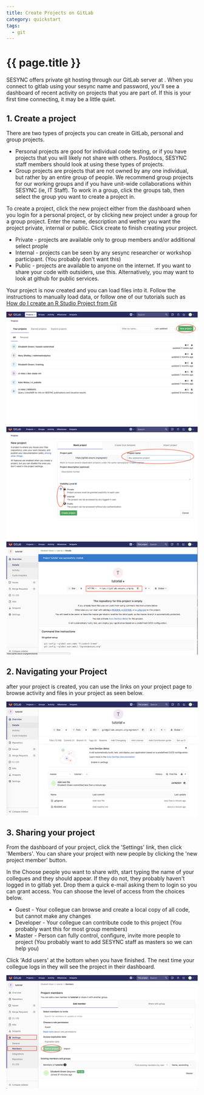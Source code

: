 ```yaml
---
title: Create Projects on GitLab
category: quickstart
tags: 
  - git
---
```


# {{ page.title }}

SESYNC offers private git hosting through our GitLab server at [](https://gitlab.sesync.org). When you connect to gitlab using your sesync name and password, you'll see a dashboard of recent activity on projects that you are part of. If this is your first time connecting, it may be a little quiet.

## 1. Create a project
There are two types of projects you can create in GitLab, personal and group projects.

* Personal projects are good for individual code testing, or if you have projects that you will likely not share with others. Postdocs, SESYNC staff members should look at using these types of projects.
* Group projects are projects that are not owned by any one individual, but rather by an entire group of people. We recommend group projects for our working groups and if you have unit-wide collaborations within SESYNC (ie, IT Staff). To work in a group, click the groups tab, then select the group you want to create a project in.

To create a project, click the new project either from the dashboard when you login for a personal project, or by clicking new project under a group for a group project. Enter the name, description and wether you want the project private, internal or public. Click create to finish creating your project.

* Private - projects are available only to group members and/or additional select prople
* Internal - projects can be seen by any sesync researcher or workshop participant. (You probably don't want this)
* Public - projects are available to anyone on the internet. If you want to share your code with outsiders, use this. Alternatively, you may want to look at github for public services.

Your project is now created and you can load files into it. Follow the instructions to manually load data, or follow one of our tutorials such as [How do I create an R Studio Project from Git](http://cyberhelp.sesync.org/faq/create-rstudio-from-git.html)

![](/assets/images/new-project.png)
![](/assets/images/setting_up.png)
![](/assets/images/empty_git_repository.png)

## 2. Navigating your Project
after your project is created, you can use the links on your project page to browse activity and files in your project as seen below.

![](/assets/images/git_repository.png)

## 3. Sharing your project
From the dashboard of your project, click the 'Settings' link, then click 'Members'. You can share your project with new people by clicking the 'new project member' button.

In the Choose people you want to share with, start typing the name of your collegues and they should appear. If they do not, they probably haven't logged in to gitlab yet. Drop them a quick e-mail asking them to login so you can grant access. You can shoose the level of access from the choices below.

* Guest - Your collegue can browse and create a local copy of all code, but cannot make any changes
* Developer - Your collegue can contribute code to this project (You probably want this for most group members)
* Master - Person can fully control, configure, invite more people to project (You probably want to add SESYNC staff as masters so we can help you)

Click 'Add users' at the bottom when you have finished. The next time your collegue logs in they will see the project in their dashboard.

![](/assets/images/adding_people_git.png)
